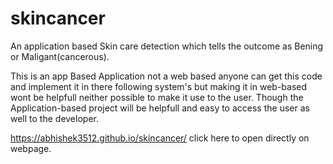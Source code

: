 # skincancer
An application based Skin care detection which tells the outcome as Bening or Maligant(cancerous).

This is an app Based Application not a web based anyone can get this code and implement it in there following system's but making it in web-based wont be helpfull neither possible to make it use to the user.
Though the Application-based project will be helpfull and easy to access the user as well to the developer.


https://abhishek3512.github.io/skincancer/ click here to open directly on webpage.
